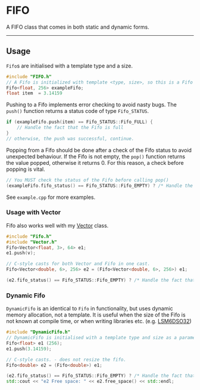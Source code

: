 # FIFO
A FIFO class that comes in both static and dynamic forms.

--- 

## Usage 
`Fifo`s are initialised with a template type and a size.
```cpp
#include "FIFO.h"
// A Fifo is initialized with template <type, size>, so this is a Fifo of 256 floats.
Fifo<float, 256> exampleFifo;
float item  = 3.14159
```

Pushing to a Fifo implements error checking to avoid nasty bugs.
The `push()` function returns a status code of type `Fifo_STATUS`.
```cpp
if (exampleFifo.push(item) == Fifo_STATUS::Fifo_FULL) {
    // Handle the fact that the Fifo is full
}
// otherwise, the push was successful, continue.
```

Popping from a Fifo should be done after a check of the Fifo status to avoid unexpected behaviour.
If the Fifo is not empty, the `pop()` function returns the value popped, otherwise it returns 0. 
For this reason, a check before popping is vital.
```cpp
// You MUST check the status of the Fifo before calling pop()
(exampleFifo.fifo_status() == Fifo_STATUS::Fifo_EMPTY) ? /* Handle the fact that it's empty. */ : exampleFifo.pop();
```

See `example.cpp` for more examples.


### Usage with Vector
Fifo also works well with my [Vector](https://github.com/robosam2003/Vector) class.
```cpp
#include "Fifo.h"
#include "Vector.h"
Fifo<Vector<float, 3>, 64> e1;
e1.push(v);

// C-style casts for both Vector and Fifo in one cast.
Fifo<Vector<double, 6>, 256> e2 = (Fifo<Vector<double, 6>, 256>) e1;

(e2.fifo_status() == Fifo_STATUS::Fifo_EMPTY) ? /* Handle the fact that it's empty. */ : e2.pop();
```

### Dynamic Fifo
`DynamicFifo` is an identical to `Fifo` in functionality, but uses dynamic memory allocation, not a template.
It is useful when the size of the Fifo is not known at compile time, or when writing libraries etc. (e.g. [LSM6DSO32](https://github.com/TeamSunride/Arduino-LSM6DSO32))

```cpp
#include "DynamicFifo.h"
// DynamicFifo is initialised with a template type and size as a parameter.
Fifo<float> e1 (256);
e1.push(3.14159);

// C-style casts. - does not resize the fifo.
Fifo<double> e2 = (Fifo<double>) e1;

(e2.fifo_status() == Fifo_STATUS::Fifo_EMPTY) ? /* Handle the fact that it's empty. */ : e2.pop();
std::cout << "e2 Free space: " << e2.free_space() << std::endl;
```

